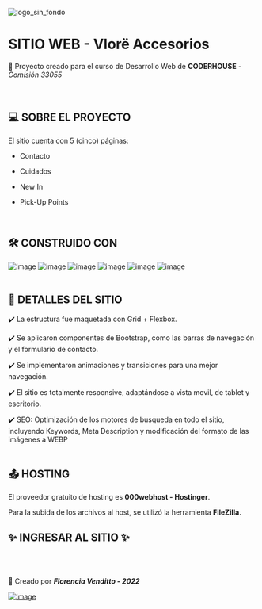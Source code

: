 ![logo_sin_fondo](https://user-images.githubusercontent.com/113950988/198096120-17a50bc3-94c6-4b46-afc0-2c567aded309.png)

# SITIO WEB - Vlorë Accesorios

:file_folder: Proyecto creado para el curso de Desarrollo Web de **CODERHOUSE** - *Comisión 33055* <br />
<br />
<br />

## :computer: SOBRE EL PROYECTO

El sitio cuenta con 5 (cinco) páginas:

- Contacto

- Cuidados

- New In

- Pick-Up Points<br />
<br />


## :hammer_and_wrench: CONSTRUIDO CON

![image](https://user-images.githubusercontent.com/113950988/198115313-efae64cf-99df-4b6d-9d6f-b39a356aeb9d.png)
![image](https://user-images.githubusercontent.com/113950988/198115445-c7b64a15-d3bd-437f-a064-9430873921d1.png)
![image](https://user-images.githubusercontent.com/113950988/198115541-61316fce-ebef-4774-9d5b-1c0509d0986a.png)
![image](https://user-images.githubusercontent.com/113950988/198113561-8cb0c61c-e09d-491f-bcd3-0ddab05ef73c.png)
![image](https://img.shields.io/badge/VSCode-0078D4?style=for-the-badge&logo=visual%20studio%20code&logoColor=white)
![image](https://img.shields.io/badge/Adobe%20Photoshop-31A8FF?style=for-the-badge&logo=Adobe%20Photoshop&logoColor=black)<br />
<br />


## :page_facing_up: DETALLES DEL SITIO

:heavy_check_mark: La estructura fue maquetada con Grid + Flexbox.

:heavy_check_mark: Se aplicaron componentes de Bootstrap, como las barras de navegación y el formulario de contacto. 

:heavy_check_mark: Se implementaron animaciones y transiciones para una mejor navegación. 

:heavy_check_mark: El sitio es totalmente responsive, adaptándose a vista movil, de tablet y escritorio.

:heavy_check_mark: SEO: Optimización de los motores de busqueda en todo el sitio, incluyendo Keywords, Meta Description y modificación del formato de las imágenes a WEBP<br />
<br />


## :outbox_tray: HOSTING

El proveedor gratuito de hosting es **000webhost - Hostinger**.

Para la subida de los archivos al host, se utilizó la herramienta **FileZilla**.

:sparkles: **INGRESAR AL SITIO** :sparkles:<br />
<br />
<br />
----------------------------------------------------------------------------------------------------------------------------------------------------------------------------

:sparkling_heart: Creado por ***Florencia Venditto - 2022***

[![image](https://img.shields.io/badge/Gmail-D14836?style=for-the-badge&logo=gmail&logoColor=white)](mailto:florencialdanavenditto@gmail.com)

